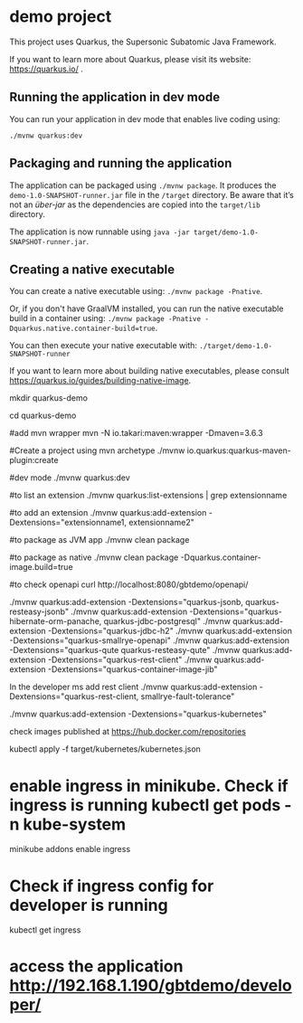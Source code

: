 # demo project

This project uses Quarkus, the Supersonic Subatomic Java Framework.

If you want to learn more about Quarkus, please visit its website: https://quarkus.io/ .

## Running the application in dev mode

You can run your application in dev mode that enables live coding using:
```
./mvnw quarkus:dev
```

## Packaging and running the application

The application can be packaged using `./mvnw package`.
It produces the `demo-1.0-SNAPSHOT-runner.jar` file in the `/target` directory.
Be aware that it’s not an _über-jar_ as the dependencies are copied into the `target/lib` directory.

The application is now runnable using `java -jar target/demo-1.0-SNAPSHOT-runner.jar`.

## Creating a native executable

You can create a native executable using: `./mvnw package -Pnative`.

Or, if you don't have GraalVM installed, you can run the native executable build in a container using: `./mvnw package -Pnative -Dquarkus.native.container-build=true`.

You can then execute your native executable with: `./target/demo-1.0-SNAPSHOT-runner`

If you want to learn more about building native executables, please consult https://quarkus.io/guides/building-native-image.


mkdir quarkus-demo


cd quarkus-demo

#add mvn wrapper
mvn -N io.takari:maven:wrapper -Dmaven=3.6.3

#Create a project using mvn archetype
./mvnw io.quarkus:quarkus-maven-plugin:create

#dev mode
./mvnw quarkus:dev

#to list an extension
./mvnw quarkus:list-extensions | grep extensionname

#to add an extension
./mvnw quarkus:add-extension -Dextensions="extensionname1, extensionname2"

#to package as JVM app
./mvnw clean package

#to package as native
./mvnw clean package -Dquarkus.container-image.build=true

#to check openapi
curl http://localhost:8080/gbtdemo/openapi/



./mvnw quarkus:add-extension -Dextensions="quarkus-jsonb, quarkus-resteasy-jsonb"
./mvnw quarkus:add-extension -Dextensions="quarkus-hibernate-orm-panache, quarkus-jdbc-postgresql"
./mvnw quarkus:add-extension -Dextensions="quarkus-jdbc-h2" 
./mvnw quarkus:add-extension -Dextensions="quarkus-smallrye-openapi"
./mvnw quarkus:add-extension -Dextensions="quarkus-qute quarkus-resteasy-qute"
./mvnw quarkus:add-extension -Dextensions="quarkus-rest-client"
./mvnw quarkus:add-extension -Dextensions="quarkus-container-image-jib"


In the developer ms add rest client
./mvnw quarkus:add-extension -Dextensions="quarkus-rest-client, smallrye-fault-tolerance"

./mvnw quarkus:add-extension -Dextensions="quarkus-kubernetes"

check images published at https://hub.docker.com/repositories


kubectl apply -f target/kubernetes/kubernetes.json


# enable ingress in minikube. Check if ingress is running kubectl get pods -n kube-system
minikube addons enable ingress

# Check if ingress config for developer is running
kubectl get ingress

# access the application http://192.168.1.190/gbtdemo/developer/
